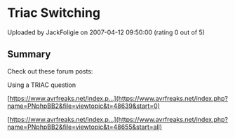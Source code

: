 # Triac Switching

Uploaded by JackFoligie on 2007-04-12 09:50:00 (rating 0 out of 5)

## Summary

Check out these forum posts: 


Using a TRIAC question  

[https://www.avrfreaks.net/index.p...](https://www.avrfreaks.net/index.php?name=PNphpBB2&file=viewtopic&t=48639&start=0)


[https://www.avrfreaks.net/index.p...](https://www.avrfreaks.net/index.php?name=PNphpBB2&file=viewtopic&t=48655&start=all)
